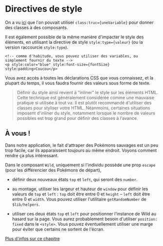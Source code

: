 # Directives de style

On a vu [ici](../03_svelte_components/04_class_directives.md) que l'on pouvait utiliser
`class:truc={uneVariable}` pour donner des classes à des composants.

Il est également possible de la même manière d'impacter le style des éléments, en utilisant la
directive de style `style:type={valeur}` (ou la version raccourcie `style:type`).

```svelte
<!-- comme d'habitude, vous pouvez utiliser des variables, ou simplement fournir du texte -->
<p style:color="blue" style:font-size={fontSize} style:padding>Coucou</p>
```

Vous avez accès à toutes les déclarations CSS que vous connaissez, et la plupart du temps, il vous
faudra fournir des valeurs sous forme de texte.

> Définir du style ainsi revient à "inliner" le style sur les éléments HTML. Cette technique est
> généralement considérée comme une mauvaise pratique si utilisée à tout va. Il est plutôt
> recommandé d'utiliser des classes pour styliser votre HTML. Néanmoins, certaines situations
> imposent d'inliner du style, notamment lorsque le nombre de valeurs possibles est trop grand pour
> définir des classes à l'avance.

## À vous !

<section class='task'>

Dans notre application, le fait d'attraper des Pokémons sauvages est un peu trop facile, car ils
apparaissent toujours au même endroit. Voyons comment rendre ça plus intéressant.

Dans le composant `Wild`, uniquement si l'individu possède une prop `escape` (pour les différencier
des Pokémons de départ),

- définir deux nouveaux états `top` et `left`, qui seront des `number`.

- au montage, utiliser les largeur et hauteur de `window` pour définir les valeurs de `top`
  et `left` : `top` doit être entre 0 et `height` – `left` doit être entre 0 et `width`. Vous
  pouvez utiliser l'utilitaire `getRandomNumber` de `$lib/helpers`.

- utiliser ces deux états `top` et `left` pour positionner l'instance de Wild au hasard sur la page.
  Vous aurez probablement besoin d'utiliser `position: fixed` dans le `<style>`. Vous pouvez
  éventuellement utiliser une marge pour éviter que certains ne sortent de l'écran. </section>

[Plus d'infos sur ce chapitre](https://svelte.dev/docs/element-directives#style-property)
